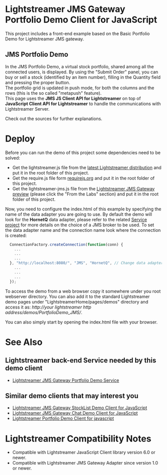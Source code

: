 # Lightstreamer JMS Gateway Portfolio Demo Client for JavaScript #

This project includes a front-end example based on the Basic Portfolio Demo for Lightstreamer JMS gateway.

## JMS Portfolio Demo ##

In the JMS Portfolio Demo, a virtual stock portfolio, shared among all the connected users, is displayed.
By using the "Submit Order" panel, you can buy or sell a stock (identified by an item number), filling in the Quantity field and pressing the proper button.<br>
The portfolio grid is updated in push mode, for both the columns and the rows (this is the so called "metapush" feature).<br>
This page uses the <b>JMS JS Client API for Lightstreamer</b> on top of <b>JavaScript Client API for Lightstreamer</b> to handle the communications with Lightstreamer Server.<br>

Check out the sources for further explanations. 

# Deploy #

Before you can run the demo of this project some dependencies need to be solved:

-  Get the lightstreamer.js file from the [latest Lightstreamer distribution](http://www.lightstreamer.com/download) and put it in the root folder of this project.
-  Get the require.js file form [requirejs.org](http://requirejs.org/docs/download.html) and put it in the root folder of this project.
-  Get the lightstreamer-jms.js file from the [Lightstreamer JMS Gateway preview](http://www.lightstreamer.com/download) (please click the "From the Labs" section) and put it in the root folder of this project.

Now, you need to configure the index.html of this example by specifying the name of the data adapter you are going to use. By default the demo will look for the <b>HornetQ</b> data adapter, please refer to the related [Service project](https://github.com/Weswit/Lightstreamer-JMS-example-Portfolio-service-java) for more details on the choice of a JMS broker to be used. 
To set the data adapter name and the connection name look where the connection is created:

```js
  ConnectionFactory.createConnection(function(conn) {
    ...
    ...
    ...
  }, "http://localhost:8080/", "JMS", "HornetQ", // Change data adapter here
    ...
    ...
    ...
  });
```

To access the demo from a web browser copy it somewhere under you root webserver directory. You can also add it to the standard Lightstreamer demo pages under "LightstreamerHome/pages/demos" directory and access it as: <i>http://_your lightstreamer http address_/demos/PortfolioDemo_JMS/</i>.

You can also simply start by opening the index.html file with your browser.


# See Also #

## Lightstreamer back-end Service needed by this demo client ##

* [Lightstreamer JMS Gateway Portfolio Demo Service](https://github.com/Weswit/Lightstreamer-JMS-example-Portfolio-service-java)

## Similar demo clients that may interest you ##

* [Lightstreamer JMS Gateway StockList Demo Client for JavaScript](https://github.com/Weswit/Lightstreamer-JMS-example-StockList-client-javascript)
* [Lightstreamer JMS Gateway Chat Demo Client for JavaScript](https://github.com/Weswit/Lightstreamer-JMS-example-Chat-client-javascript)
* [Lightstreamer Portfolio Demo Client for javascript](https://github.com/Weswit/Lightstreamer-example-Portfolio-client-javascript)

# Lightstreamer Compatibility Notes #

- Compatible with Lightstreamer JavaScript Client library version 6.0 or newer.
- Compatible with Lightstreamer JMS Gateway Adapter since version 1.0 or newer.